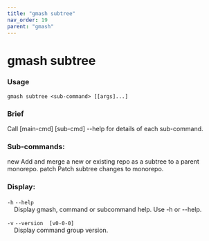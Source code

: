 ```yaml
---
title: "gmash subtree"
nav_order: 19
parent: "gmash"
---
```


# gmash subtree

### Usage
`gmash subtree <sub-command> [[args]...]`

### Brief
Call [main-cmd] [sub-cmd] --help for details of each sub-command.

### Sub-commands:
new                                   Add and merge a new or existing repo as a subtree to a parent monorepo.
patch                                 Patch subtree changes to monorepo.

### Display:
`-h`  `--help` \
&nbsp;&nbsp;&nbsp;&nbsp;Display gmash, command or subcommand help. Use -h or --help.

`-v`  `--version  [v0-0-0]` \
&nbsp;&nbsp;&nbsp;&nbsp;Display command group version.

